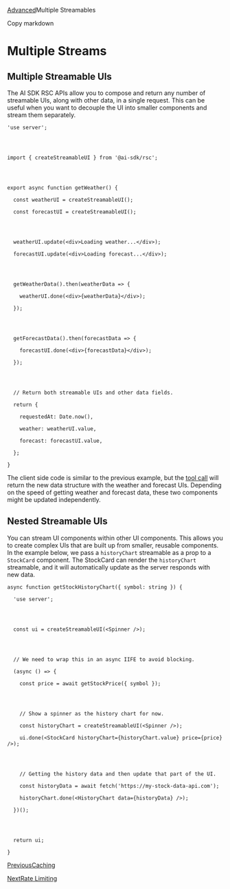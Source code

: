 [Advanced](/docs/advanced)Multiple Streamables

Copy markdown

# Multiple Streams

## Multiple Streamable UIs

The AI SDK RSC APIs allow you to compose and return any number of streamable
UIs, along with other data, in a single request. This can be useful when you
want to decouple the UI into smaller components and stream them separately.

    
    
    'use server';
    
    
    
    
    import { createStreamableUI } from '@ai-sdk/rsc';
    
    
    
    
    export async function getWeather() {
    
      const weatherUI = createStreamableUI();
    
      const forecastUI = createStreamableUI();
    
    
    
    
      weatherUI.update(<div>Loading weather...</div>);
    
      forecastUI.update(<div>Loading forecast...</div>);
    
    
    
    
      getWeatherData().then(weatherData => {
    
        weatherUI.done(<div>{weatherData}</div>);
    
      });
    
    
    
    
      getForecastData().then(forecastData => {
    
        forecastUI.done(<div>{forecastData}</div>);
    
      });
    
    
    
    
      // Return both streamable UIs and other data fields.
    
      return {
    
        requestedAt: Date.now(),
    
        weather: weatherUI.value,
    
        forecast: forecastUI.value,
    
      };
    
    }

The client side code is similar to the previous example, but the [tool
call](/docs/ai-sdk-core/tools-and-tool-calling) will return the new data
structure with the weather and forecast UIs. Depending on the speed of getting
weather and forecast data, these two components might be updated
independently.

## Nested Streamable UIs

You can stream UI components within other UI components. This allows you to
create complex UIs that are built up from smaller, reusable components. In the
example below, we pass a `historyChart` streamable as a prop to a `StockCard`
component. The StockCard can render the `historyChart` streamable, and it will
automatically update as the server responds with new data.

    
    
    async function getStockHistoryChart({ symbol: string }) {
    
      'use server';
    
    
    
    
      const ui = createStreamableUI(<Spinner />);
    
    
    
    
      // We need to wrap this in an async IIFE to avoid blocking.
    
      (async () => {
    
        const price = await getStockPrice({ symbol });
    
    
    
    
        // Show a spinner as the history chart for now.
    
        const historyChart = createStreamableUI(<Spinner />);
    
        ui.done(<StockCard historyChart={historyChart.value} price={price} />);
    
    
    
    
        // Getting the history data and then update that part of the UI.
    
        const historyData = await fetch('https://my-stock-data-api.com');
    
        historyChart.done(<HistoryChart data={historyData} />);
    
      })();
    
    
    
    
      return ui;
    
    }

[PreviousCaching](/docs/advanced/caching)

[NextRate Limiting](/docs/advanced/rate-limiting)

